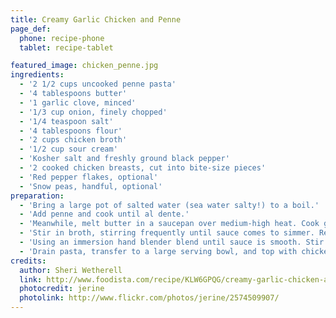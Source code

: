 ```yaml
---
title: Creamy Garlic Chicken and Penne
page_def:
  phone: recipe-phone
  tablet: recipe-tablet

featured_image: chicken_penne.jpg
ingredients:
  - '2 1/2 cups uncooked penne pasta'
  - '4 tablespoons butter'
  - '1 garlic clove, minced'
  - '1/3 cup onion, finely chopped'
  - '1/4 teaspoon salt'
  - '4 tablespoons flour'
  - '2 cups chicken broth'
  - '1/2 cup sour cream'
  - 'Kosher salt and freshly ground black pepper'
  - '2 cooked chicken breasts, cut into bite-size pieces'
  - 'Red pepper flakes, optional'
  - 'Snow peas, handful, optional'
preparation:
  - 'Bring a large pot of salted water (sea water salty!) to a boil.'
  - 'Add penne and cook until al dente.'
  - 'Meanwhile, melt butter in a saucepan over medium-high heat. Cook garlic and onions until onions have softened. Add flour and cook 1 to 2 minutes, stirring constantly. Season with salt and pepper.'
  - 'Stir in broth, stirring frequently until sauce comes to simmer. Remove from heat.'
  - 'Using an immersion hand blender blend until sauce is smooth. Stir in sour cream.'
  - 'Drain pasta, transfer to a large serving bowl, and top with chicken. Pour sauce over pasta, toss in a handful of snow peas and red pepper flakes, and toss well.'
credits:
  author: Sheri Wetherell
  link: http://www.foodista.com/recipe/KLW6GPQG/creamy-garlic-chicken-and-penne
  photocredit: jerine
  photolink: http://www.flickr.com/photos/jerine/2574509907/
---
```

